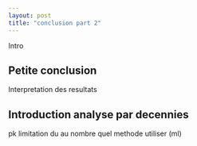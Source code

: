 ```yaml
---
layout: post
title: "conclusion part 2"
---
```

Intro

## Petite conclusion
Interpretation des resultats


## Introduction analyse par decennies
pk 
limitation du au nombre
quel methode utiliser (ml)

